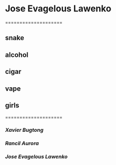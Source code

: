 # **Jose Evagelous Lawenko**

====================

## snake
## alcohol
## cigar
## vape
## girls

====================

### *Xavier Bugtong*
### *Rancil Aurora*
### *Jose Evagelous Lawenko*